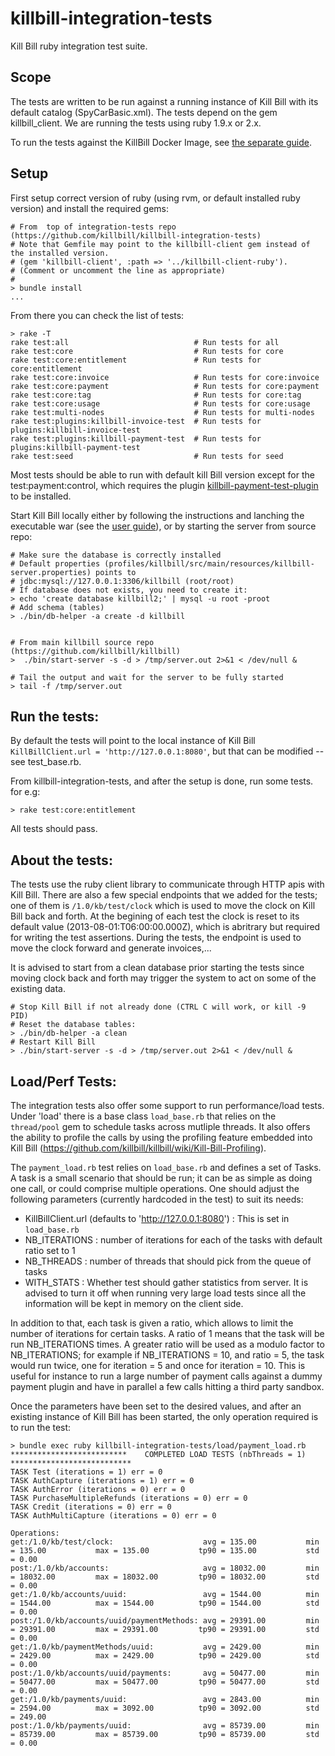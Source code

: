 
killbill-integration-tests
==========================

Kill Bill ruby integration test suite.

Scope
-----


The tests are written to be run against a running instance of Kill Bill with its default catalog (SpyCarBasic.xml). The tests depend on the gem killbill\_client. We are running the tests using ruby 1.9.x or 2.x.

To run the tests against the KillBill Docker Image, see [the separate guide](docker/README.md).

Setup
-----

First setup correct version of ruby (using rvm, or default installed ruby version) and install the required gems:
```
# From  top of integration-tests repo (https://github.com/killbill/killbill-integration-tests)
# Note that Gemfile may point to the killbill-client gem instead of the installed version.
# (gem 'killbill-client', :path => '../killbill-client-ruby').
# (Comment or uncomment the line as appropriate)
# 
> bundle install
...
```

From there you can check the list of tests:
```
> rake -T
rake test:all                            # Run tests for all
rake test:core                           # Run tests for core
rake test:core:entitlement               # Run tests for core:entitlement
rake test:core:invoice                   # Run tests for core:invoice
rake test:core:payment                   # Run tests for core:payment
rake test:core:tag                       # Run tests for core:tag
rake test:core:usage                     # Run tests for core:usage
rake test:multi-nodes                    # Run tests for multi-nodes
rake test:plugins:killbill-invoice-test  # Run tests for plugins:killbill-invoice-test
rake test:plugins:killbill-payment-test  # Run tests for plugins:killbill-payment-test
rake test:seed                           # Run tests for seed
```

Most tests should be able to run with default kill Bill version except for the test:payment:control, which requires
the plugin [killbill-payment-test-plugin](https://github.com/killbill/killbill-payment-test-plugin) to be installed.

Start Kill Bill locally either by following the instructions and lanching the executable war (see the [user guide]( http://killbill.io/userguide/subscriptions-userguide/)), or by starting the server from source repo:

```
# Make sure the database is correctly installed
# Default properties (profiles/killbill/src/main/resources/killbill-server.properties) points to 
# jdbc:mysql://127.0.0.1:3306/killbill (root/root)
# If database does not exists, you need to create it:
> echo 'create database killbill2;' | mysql -u root -proot
# Add schema (tables)
> ./bin/db-helper -a create -d killbill


# From main killbill source repo (https://github.com/killbill/killbill)
>  ./bin/start-server -s -d > /tmp/server.out 2>&1 < /dev/null &

# Tail the output and wait for the server to be fully started
> tail -f /tmp/server.out 
```


Run the tests:
-------------

By default the tests will point to the local instance of Kill Bill `KillBillClient.url = 'http://127.0.0.1:8080'`, but that can be modified -- see test\_base.rb.

From killbill-integration-tests, and after the setup is done, run some tests. for e.g:
```
> rake test:core:entitlement
```

All tests should pass.


About the tests:
----------------

The tests use the ruby client library to communicate through HTTP apis with Kill Bill. There are also a few special endpoints that we added for the tests; one of them is `/1.0/kb/test/clock` which is used to move the clock on Kill Bill back and forth. At the begining of each test the clock is reset to its default value (2013-08-01:T06:00:00.000Z), which is abritrary but required for writing the test assertions. During the tests, the endpoint is used to move the clock forward and generate invoices,...


It is advised to start from a clean database prior starting the tests since moving clock back and forth may trigger the system to act on some of the existing data. 

```
# Stop Kill Bill if not already done (CTRL C will work, or kill -9 PID)
# Reset the database tables:
> ./bin/db-helper -a clean
# Restart Kill Bill
> ./bin/start-server -s -d > /tmp/server.out 2>&1 < /dev/null &
```


Load/Perf Tests:
---------------

The integration tests also offer some support to run performance/load tests. Under 'load' there is a base class `load_base.rb` that relies on the `thread/pool` gem to schedule tasks across mutliple threads. It also offers the ability to profile the calls by using the profiling feature embedded into Kill Bill (https://github.com/killbill/killbill/wiki/Kill-Bill-Profiling).

The `payment_load.rb` test relies on `load_base.rb` and defines a set of Tasks. A task is a small scenario that should be run; it can be as simple as doing one call, or could comprise multiple operations. One should adjust the following parameters (currently hardcoded in the test) to suit its needs:
* KillBillClient.url (defaults to 'http://127.0.0.1:8080') : This is set in `load_base.rb`
* NB_ITERATIONS : number of iterations for each of the tasks with default ratio set to 1
* NB_THREADS : number of threads that should pick from the queue of tasks
* WITH_STATS : Whether test should gather statistics from server. It is advised to turn it off when running very large load tests since all the information will be kept in memory on the client side.

In addition to that, each task is given a ratio, which allows to limit the number of iterations for certain tasks. A ratio of 1 means that the task will be run NB_ITERATIONS times. A greater ratio will be used as a modulo factor to NB_ITERATIONS; for example if NB_ITERATIONS = 10, and ratio = 5, the task would run twice, one for iteration = 5 and once for iteration = 10. This is useful for instance to run a large number of payment calls against a dummy payment plugin and have in parallel a few calls hitting a third party sandbox.

Once the parameters have been set to the desired values, and after an existing instance of Kill Bill has been started, the only operation required is to run the test:

```
> bundle exec ruby killbill-integration-tests/load/payment_load.rb 
**************************    COMPLETED LOAD TESTS (nbThreads = 1)    ***************************
TASK Test (iterations = 1) err = 0
TASK AuthCapture (iterations = 1) err = 0
TASK AuthError (iterations = 0) err = 0
TASK PurchaseMultipleRefunds (iterations = 0) err = 0
TASK Credit (iterations = 0) err = 0
TASK AuthMultiCapture (iterations = 0) err = 0

Operations:
get:/1.0/kb/test/clock:                    avg = 135.00           min = 135.00           max = 135.00           tp90 = 135.00           std = 0.00            
post:/1.0/kb/accounts:                     avg = 18032.00         min = 18032.00         max = 18032.00         tp90 = 18032.00         std = 0.00            
get:/1.0/kb/accounts/uuid:                 avg = 1544.00          min = 1544.00          max = 1544.00          tp90 = 1544.00          std = 0.00            
post:/1.0/kb/accounts/uuid/paymentMethods: avg = 29391.00         min = 29391.00         max = 29391.00         tp90 = 29391.00         std = 0.00            
get:/1.0/kb/paymentMethods/uuid:           avg = 2429.00          min = 2429.00          max = 2429.00          tp90 = 2429.00          std = 0.00            
post:/1.0/kb/accounts/uuid/payments:       avg = 50477.00         min = 50477.00         max = 50477.00         tp90 = 50477.00         std = 0.00            
get:/1.0/kb/payments/uuid:                 avg = 2843.00          min = 2594.00          max = 3092.00          tp90 = 3092.00          std = 249.00          
post:/1.0/kb/payments/uuid:                avg = 85739.00         min = 85739.00         max = 85739.00         tp90 = 85739.00         std = 0.00  
```




